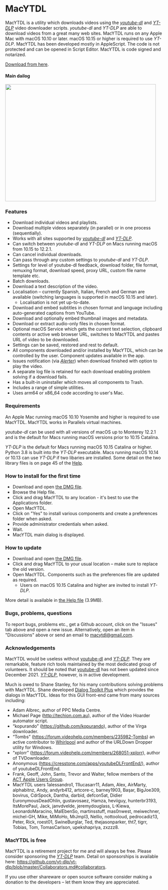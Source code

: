 # MacYTDL

MacYTDL is a utility which downloads videos using the [_youtube-dl_](https://github.com/ytdl-org/youtube-dl) and [_YT-DLP_](https://github.com/yt-dlp/yt-dlp) video downloader scripts. _youtube-dl_ and _YT-DLP_ are able to download videos from a great many web sites. MacYTDL runs on any Apple Mac with macOS 10.10 or later. macOS 10.15 or higher is required to use _YT-DLP_. MacYTDL has been developed mostly in AppleScript. The code is not protected and can be opened in Script Editor. MacYTDL is code signed and notarized.

[Download from here](https://github.com/section83/MacYTDL/releases/download/1.21.2/MacYTDL-v1.21.2.dmg).


#### Main dailog

<img src="https://github.com/section83/MacYTDL/blob/master/Images/Main%20-%20v1.21.png" width="480" height="374">

### Features

* Download individual videos and playlists.
* Download multiple videos separately (in parallel) or in one process (sequentially).
* Works with all sites supported by [_youtube-dl_](https://github.com/ytdl-org/youtube-dl) and [_YT-DLP_](https://github.com/yt-dlp/yt-dlp).
* Can switch between _youtube-dl_ and _YT-DLP_ on Macs running macOS from 10.15 to 12.2.1.
* Can cancel individual downloads.
* Can pass through any custom settings to _youtube-dl_ and _YT-DLP_.
* Settings for level of youtube-dl feedback, download folder, file format, remuxing format, download speed, proxy URL, custom file name template etc.
* Batch downloads.
* Download a text description of the video.
* Localisation – currently Spanish, Italian, French and German are available (switching languages is supported in macOS 10.15 and later).
  * Localisation is not yet up-to-date.
* Download and embed subtitles in chosen format and language including auto-generated captions from YouTube.
* Download and optionally embed thumbnail images and metadata.
* Download or extract audio-only files in chosen format.
* Optional macOS Service which gets the current text selection, clipboard contents or active web browser URL, switches to MacYTDL and pastes URL of video to be downloaded.
* Settings can be saved, restored and rest to default.
* All components downloaded and/or installed by MacYTDL, which can be controlled by the user. Component updates available in the app.
* Issues notification (via [*Alerter*](https://github.com/vjeantet/alerter)) when download finished with option to play the video.
* A separate log file is retained for each download enabling problem solving if a download fails.
* Has a built-in uninstaller which moves all components to Trash.
* Includes a range of simple utilities.
* Uses arm64 or x86_64 code according to user's Mac.

### Requirements

An Apple Mac running macOS 10.10 Yosemite and higher is required to use MacYTDL. MacYTDL works in Parallels virtual machines.

_youtube-dl_ can be used with all versions of macOS up to Monterey 12.2.1 and is the default for Macs running macOS versions prior to 10.15 Catalina.

_YT-DLP_ is the default for Macs running macOS 10.15 Catalina or higher. Python 3.8 is built into the _YT-DLP_ executable. Macs running macOS 10.14 or 10.13 can use _YT-DLP_ if two libaries are installed. Some detail on the two library files is on page 45 of the [Help](https://github.com/section83/MacYTDL/blob/master/Images/Help.pdf).

### How to install for the first time

* Download and open [the DMG file](https://github.com/section83/MacYTDL/releases/download/1.21.2/MacYTDL-v1.21.2.dmg).
* Browse the Help file.
* Click and drag MacYTDL to any location - it's best to use the Applications folder.
* Open MacYTDL.
* Click on "Yes" to install various components and create a preferences folder when asked.
* Provide administrator credentials when asked.
* Wait.
* MacYTDL main dialog is displayed.

### How to update

* Download and open [the DMG file](https://github.com/section83/MacYTDL/releases/download/1.21.2/MacYTDL-v1.21.2.dmg).
* Click and drag MacYTDL to your usual location – make sure to replace the old version.
* Open MacYTDL. Components such as the preferences file are updated as required.
  * Users on macOS 10.15 Catalina and higher are invited to install _YT-DLP_.

More detail is available in [the Help file](https://github.com/section83/MacYTDL/blob/master/Images/Help.pdf) (3.9MB).

### Bugs, problems, questions
To report bugs, problems etc., get a Github account, click on the "Issues" tab above and open a new issue.  Alternatively, open an item in "Discussions" above or send an email to macytdl@gmail.com.

### Acknowledgements

MacYTDL would be useless without [youtube-dl](https://github.com/ytdl-org/youtube-dl) and [_YT-DLP_](https://github.com/yt-dlp/yt-dlp). They are remarkable, feature rich tools maintained by the most dedicated group of volunteers. It should be noted that [youtube-dl](https://github.com/ytdl-org/youtube-dl) has not been updated since December 2021. [_YT-DLP_](https://github.com/yt-dlp/yt-dlp), however, is in active development.

Much is owed to Shane Stanley, for his many contributions solving problems with MacYTDL. Shane developed [Dialog Toolkit Plus](https://latenightsw.com/support/freeware/) which provides the dialogs in MacYTDL. Ideas for this GUI front-end came from many sources including:

* Adam Albrec, author of PPC Media Centre.
* Michael Page (http://techion.com.au), author of the Video Hoarder automator script.
* “kopurando” (https://github.com/kopurando), author of the Virga downloader.
* “Tombs” (https://forum.videohelp.com/members/235982-Tombs) an active contributor to [Whirlpool](www.whirlpool.net.au) and author of the URLDown Dropper utility for Windows.
* “xplorr” (https://forum.videohelp.com/members/268051-xplorr), author of TVDownloader.
* Anonymous (https://cresstone.com/apps/youtubeDLFrontEnd/), author of youtubeDLFrontEnd.
* Frank, Geoff, John, Santo, Trevor and Walter, fellow members of the [ACT Apple Users Group](https://www.actapple.org.au).
* MacYTDL users 1alessandro1, 11lucasarr11, Adam, Alex, AirMarty, alphabitnz, Andy, andyrb412, artcore-c, barney1903, Başar, BigJoe309, bovirus, CdrSpock, Dantha, darbid, defcon5at, Didier EuronymousDeadOhlin, gustavosaez, Hamza, heviiguy, hunterbr3193, ItsMorePaul, Jack, janvdvelde, jeremydouglass, L-Kiewa, LeonardoMaracino, MalEbenSo, martinsstuff, mas0nwest, meiwechner, michel-GH, Mike, MiMoHo, MrJmpl3, Nellio, nottooloud, pedrocadiz13, Peter, Rick, roest01, SwineBurglar, Ted, thejasonparker, tht7, tigrr, Tobias, Tom, TomasCarlson, upekshapriya, zxzzz8.

### MacYTDL is free

MacYTDL is a retirement project for me and will always be free. Please consider sponsoring the [_YT-DLP_](https://github.com/yt-dlp/yt-dlp) team. Detail on sponsorships is available here: https://github.com/yt-dlp/yt-dlp/blob/master/Collaborators.md#collaborators.

If you use other shareware or open source software consider making a donation to the developers – let them know they are appreciated.
